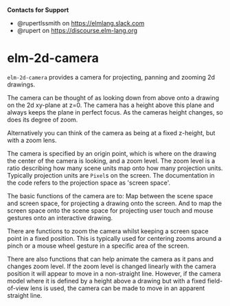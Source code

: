 **Contacts for Support**
- @rupertlssmith on https://elmlang.slack.com
- @rupert on https://discourse.elm-lang.org

# elm-2d-camera

`elm-2d-camera` provides a camera for projecting, panning and zooming 2d drawings.

The camera can be thought of as looking down from above onto a drawing on the 2d xy-plane at z=0. The camera has a height above this plane and always keeps the 
plane in perfect focus. As the cameras height changes, so does its degree of zoom.

Alternatively you can think of the camera as being at a fixed z-height, but with a zoom lens.

The camera is specified by an origin point, which is where on the drawing the center of 
the camera is looking, and a zoom level. The zoom level is a ratio describing how many
scene units map onto how many projection units. Typically projection units are `Pixel`s
on the screen. The documentation in the code refers to the projection space as 'screen 
space'.

The basic functions of the camera are to: Map between the scene space and screen space, for projecting a drawing onto the screen. And to map the screen space onto the scene space for projecting user touch and mouse gestures onto an interactive drawing.

There are functions to zoom the camera whilst keeping a screen space point in a fixed position. This is typically used for centering zooms around a pinch or a mouse wheel gesture in a specific area of the screen.

There are also functions that can help animate the camera as it pans and changes
zoom level. If the zoom level is changed linearly with the camera position it will
appear to move in a non-straight line. However, if the camera model where it is 
defined by a height above a drawing but with a fixed field-of-view lens is used, 
the camera can be made to move in an apparent straight line.